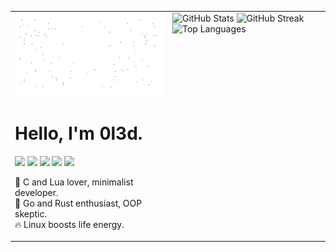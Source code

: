 <table>
  <tr>
    <td width="50%" valign="top">
      <img src="stafsim.gif" alt="donut" width="100%">
      <h1>Hello, I'm 0l3d.</h1>
      <p>
        <img src="https://img.shields.io/badge/c-%2300599C.svg?style=for-the-badge&logo=c&logoColor=white"/>
        <img src="https://img.shields.io/badge/lua-%230075A8.svg?style=for-the-badge&logo=lua&logoColor=white"/>
        <img src="https://img.shields.io/badge/void%20linux-478061?style=for-the-badge&logo=linux&logoColor=white"/>
        <img src="https://img.shields.io/badge/rust-%23000000.svg?style=for-the-badge&logo=rust&logoColor=white"/>
        <img src="https://img.shields.io/badge/go-%2300ADD8.svg?style=for-the-badge&logo=go&logoColor=white"/>
      </p>
      <p>
        💙 C and Lua lover, minimalist developer.<br>
        💎 Go and Rust enthusiast, OOP skeptic.<br>
        🔥 Linux boosts life energy.
      </p>
    </td>
    <td width="50%" valign="top">
      <img src="https://github-readme-stats.vercel.app/api?username=0l3d&show_icons=true&theme=onedark&hide_border=false&card_width=500" alt="GitHub Stats"/>
      <img src="https://github-readme-streak-stats.herokuapp.com/?user=0l3d&theme=onedark&hide_border=false" alt="GitHub Streak"/>
      <img src="https://github-readme-stats.vercel.app/api/top-langs/?username=0l3d&layout=compact&theme=onedark&hide_border=false&card_width=500" alt="Top Languages"/>
    </td>
  </tr>
</table>
